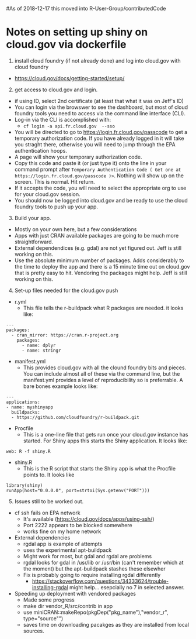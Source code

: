 #As of 2018-12-17 this moved into R-User-Group/contributedCode

# Notes on setting up shiny on cloud.gov via dockerfile

1. install cloud foundry (if not already done) and log into cloud.gov with cloud foundry
  - https://cloud.gov/docs/getting-started/setup/
2. get access to cloud.gov and login.
  - if using ID, select 2nd certificate (at least that what it was on Jeff's ID)
  - You can login via the browswer to see the dashboard, but most of cloud foundry tools you need to access via the command line interface (CLI).  
  - Log-in via the CLI is accomplished with:
    - `cf login -a api.fr.cloud.gov  --sso`
  - You will be directed to go to <https://login.fr.cloud.gov/passcode> to get a temporary authorization code.  If you have already logged in it will take you straght there, otherwise you will need to jump through the EPA authentication hoops.
  - A page will show your temporary authorization code.
  - Copy this code and paste it (or just type it) onto the line in your command prompt after `Temporary Authentication Code ( Get one at https://login.fr.cloud.gov/passcode )>`.  Nothing will show up on the screen.  This is normal.  Hit return.
  - If it accepts the code, you will need to select the appropriate org to use for your cloud.gov session.
  - You should now be logged into cloud.gov and be ready to use the cloud foundry tools to push up your app.

3. Build your app.
  - Mostly on your own here, but a few considerations
  - Apps with just CRAN available packages are going to be much more straightforward.
  - External dependendices (e.g. gdal) are not yet figured out.  Jeff is still working on this.
  - Use the absolute minimum number of packages.  Adds considerably to the time to deploy the app and there is a 15 minute time out on cloud.gov that is pretty easy to hit.  Vendoring the packages might help.  Jeff is still working on this.
4. Set-up files needed for the cloud.gov push
  - r.yml
    - This file tells the r-buildpack what R packages are needed. it looks like:
    
```
---
packages: 
  - cran_mirror: https://cran.r-project.org
    packages:
      - name: dplyr
      - name: stringr
```
  - manifest.yml
    - This provides cloud.gov with all the clound foundry bits and pieces.  You can include almost all of these via the command line, but the manifest.yml provides a level of reproducibility so is preferrable.  A bare bones example looks like:
    
```
---
applications:
- name: myshinyapp
  buildpacks: 
  - https://github.com/cloudfoundry/r-buildpack.git 

```
  - Procfile
    - This is a one-line file that gets run once your cloud.gov instance has started.  For Shiny apps this starts the Shiny application.  It looks like:
    
```
web: R -f shiny.R
```
  - shiny.R
    - This is the R script that starts the Shiny app is what the Procfile points to.  It looks like

```
library(shiny)
runApp(host="0.0.0.0", port=strtoi(Sys.getenv("PORT")))
```
5. Issues still to be worked out.
  - cf ssh fails on EPA network
    - It's available (<https://cloud.gov/docs/apps/using-ssh/>)
    - Port 2222 appears to be blocked somewhere
    - works fine on my home network
  - External dependencies
    - rgdal app is example of attempts
    - uses the experimental apt-buildpack
    - Might work for most, but gdal and rgdal are problems
    - rgdal looks for gdal in /usr/lib or /usr/bin (can't remember which at the moment) but the apt-buildpack stashes these elsewher
    - Fix is probably going to require installing rgdal differently
      - https://stackoverflow.com/questions/34333624/trouble-installing-rgdal might help...  esepcially no 7 in selected answer.
  - Speeding up deployment with vendored packages
    - Made some progress
    - make dir vendor_R/src/contrib in app
    - use miniCRAN::makeRepo(pkgDep("pkg_name"),"vendor_r", type="source"")
    - saves time on downloading pacakges as they are installed from local sources.


